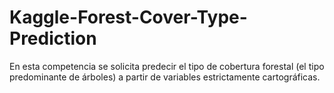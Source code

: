 # Kaggle-Forest-Cover-Type-Prediction
En esta competencia se solicita predecir el tipo de cobertura forestal (el tipo predominante de árboles) a partir de variables estrictamente cartográficas. 
